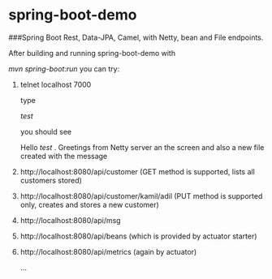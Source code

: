 # spring-boot-demo
###Spring Boot Rest, Data-JPA, Camel, with Netty, bean and File endpoints.

After building and running spring-boot-demo with</p> *mvn spring-boot:run*
you can try:</p>
1. telnet localhost 7000</p>
type</p>
*test*</p>
you should see</p> Hello *test* . Greetings from Netty server an the screen and also a new file created with the message</p>
2. http://localhost:8080/api/customer (GET method is supported, lists all customers stored)</p>
3. http://localhost:8080/api/customer/kamil/adil (PUT method is supported only, creates and stores a new customer) </p>
4. http://localhost:8080/api/msg</p>
5. http://localhost:8080/api/beans (which is provided by actuator starter)</p>
6. http://localhost:8080/api/metrics (again by actuator)</p>
...

